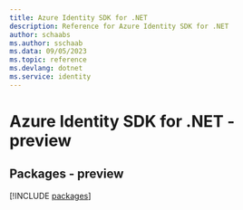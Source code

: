 ```yaml
---
title: Azure Identity SDK for .NET
description: Reference for Azure Identity SDK for .NET
author: schaabs
ms.author: sschaab
ms.data: 09/05/2023
ms.topic: reference
ms.devlang: dotnet
ms.service: identity
---
```

# Azure Identity SDK for .NET - preview
## Packages - preview
[!INCLUDE [packages](identity-index.md)]